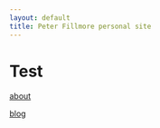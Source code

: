 ```yaml
---
layout: default
title: Peter Fillmore personal site 
---
```

<div class="blurb">
    <h1>Test</h1>
    <p> <a href="/about">about</a></p>
    <p> <a href="/blog">blog</a></p>
</div>
<!-- /.blurb -->
